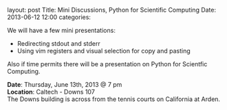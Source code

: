 layout: post
Title: Mini Discussions, Python for Scientific Computing
Date: 2013-06-12 12:00
categories: 

We will have a few mini presentations:
 
 * Redirecting stdout and stderr
 * Using vim registers and visual selection for copy and pasting

Also if time permits there will be a presentation on Python for Scientfic Computing.

__Date__: Thursday, June 13th, 2013 @ 7 pm <br/>
__Location__: Caltech - Downs 107 <br/>
The Downs building is across from the tennis courts on California at Arden. 
